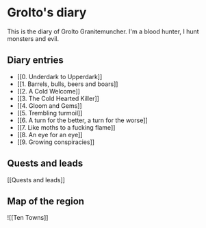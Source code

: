 # Grolto's diary

This is the diary of Grolto Granitemuncher. I'm a blood hunter, I hunt monsters and evil.

## Diary entries

- [[0. Underdark to Upperdark]]
- [[1. Barrels, bulls, beers and boars]]
- [[2. A Cold Welcome]]
- [[3. The Cold Hearted Killer]]
- [[4. Gloom and Gems]]
- [[5. Trembling turmoil]]
- [[6. A turn for the better, a turn for the worse]]
- [[7. Like moths to a fucking flame]]
- [[8. An eye for an eye]]
- [[9. Growing conspiracies]]

## Quests and leads

[[Quests and leads]]

## Map of the region

![[Ten Towns]]

